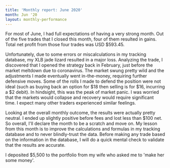 ```yaml
---
title: 'Monthly report: June 2020'
month: Jun '20
layout: monthly-performance
---
```


For most of June, I had full expectations of having a very strong month. Out of the five trades that I closed this month, four of them resulted in gains. Total net profit from those four trades was USD $593.45.

Unfortunately, due to some errors or miscalculations in my tracking database, my XLB jade lizard resulted in a major loss. Analyzing the trade, I discovered that I opened the strategy back in February, just before the market meltdown due to coronavirus. The market swung pretty wild and the adjustments I made eventually went in-the-money, requiring further defensive moves. Some of the rolls I made to defend the position were not ideal (such as buying back an option for $18 then selling is for $16, incurring a $2 debit). In hindsight, this was the peak of market panic. I was worried that the markets would collapse and recovery would require significant time. I expect many other traders experienced similar feelings.

Looking at the overall monthly outcome, the results were actually pretty neutral. I ended up slightly positive before fees and lost less than $100 net. So overall, I'll declare the month to be a scratch and move on. My lesson from this month is to improve the calculations and formulas in my tracking database and to never blindly-trust the data. Before making any trade based on the information in the database, I will do a quick mental check to validate that the results are accurate.

I deposited $5,500 to the portfolio from my wife who asked me to 'make her some money'.
